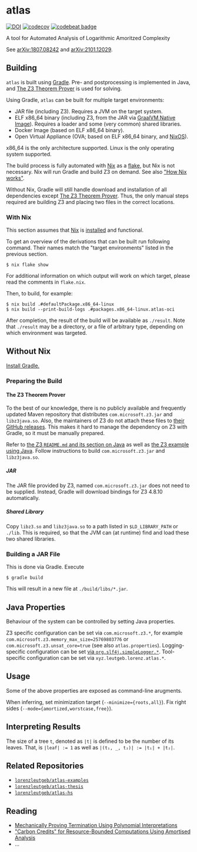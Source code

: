# atlas

[![DOI](https://zenodo.org/badge/156873559.svg)](https://zenodo.org/badge/latestdoi/156873559)
[![codecov](https://codecov.io/gh/lorenzleutgeb/atlas/branch/main/graph/badge.svg?token=cXfOoGOXV2)](https://codecov.io/gh/lorenzleutgeb/atlas)
[![codebeat badge](https://codebeat.co/badges/64e5fc79-f2b7-4a49-ac3e-bf19395d1b07)](https://codebeat.co/projects/github-com-lorenzleutgeb-atlas-main)

A tool for Automated Analysis of Logarithmic Amoritzed Complexity

See [arXiv:1807.08242][arxiv-1] and [arXiv:2101.12029][arxiv-2].

## Building

`atlas` is built using [Gradle][gradle]. Pre- and postprocessing is implemented in
Java, and [The Z3 Theorem Prover][z3] is used for solving.

Using Gradle, `atlas` can be built for multiple target environments:

 - JAR file (including Z3). Requires a JVM on the target system.
 - ELF x86_64 binary (including Z3, from the JAR via [GraalVM Native Image][graalvm-native-image]).
   Requires a loader and some (very common) shared libraries.
 - Docker Image (based on ELF x86_64 binary).
 - Open Virtual Appliance (OVA; based on ELF x86_64 binary, and [NixOS][nixos]).

x86_64 is the only architecture supported. Linux is the only operating system supported.

The build process is fully automated with [Nix][nix] as a [flake][nix-flakes],
but Nix is not necessary. Nix will run Gradle and build Z3 on demand. See also
["How Nix works"][nix-how].

Without Nix, Gradle will still handle download and installation of all
dependencies except [The Z3 Theorem Prover](https://github.com/Z3Prover/z3).
Thus, the only manual steps required are building Z3 and placing two files
in the correct locations.

### With Nix

This section assumes that [Nix][nix] is [installed][nix-install] and functional.

To get an overview of the derivations that can be built run following command.
Their names match the "target environments" listed in the previous section.

```
$ nix flake show
```

For additional information on which output will work on which target, please
read the comments in `flake.nix`.

Then, to build, for example:

```
$ nix build .#defaultPackage.x86_64-linux
$ nix build --print-build-logs .#packages.x86_64-linux.atlas-oci
```

After completion, the result of the build will be available as `./result`.
Note that `./result` may be a directory, or a file of arbitrary type, depending
on which environment was targeted.

## Without Nix

[Install Gradle.][gradle-install]

### Preparing the Build

#### The Z3 Theorem Prover

To the best of our knowledge, there is no publicly available and
frequently updated Maven repository that distributes `com.microsoft.z3.jar` and
`libz3java.so`. Also, the maintainers of Z3 do not attach these files to
[their GitHub releases][z3-releases]. This makes it hard to manage the
dependency on Z3 with Gradle, so it must be manually prepared.

Refer to [the Z3 `README.md` and its section on Java][z3-readme-java] as well as
[the Z3 example using Java][z3-example-java-readme].
Follow instructions to build `com.microsoft.z3.jar` and `libz3java.so`.

##### JAR

The JAR file provided by Z3, named `com.microsoft.z3.jar` does not need to be
supplied. Instead, Gradle will download bindings for Z3 4.8.10 automatically.

##### Shared Library

Copy `libz3.so` and `libz3java.so` to a path listed in `$LD_LIBRARY_PATH` or
`./lib`. This is required, so that the JVM can (at runtime) find and load
these two shared libraries.

### Building a JAR File

This is done via Gradle. Execute

```console
$ gradle build
```

This will result in a new file at `./build/libs/*.jar`.

## Java Properties

Behaviour of the system can be controlled by setting Java properties.

Z3 specific configuration can be set via `com.microsoft.z3.*`,
for example `com.microsoft.z3.memory_max_size=25769803776` or
`com.microsoft.z3.unsat_core=true` (see also `atlas.properties`).
Logging-specific configuration can be set [via `org.slf4j.simpleLogger.*`][simplelogger].
Tool-specific configuration can be set via `xyz.leutgeb.lorenz.atlas.*`.

## Usage

Some of the above properties are exposed as command-line arugments.

When inferring, set minimization target (`--minimize={roots,all}`).
Fix right sides (`--mode={amortized,worstcase,free}`).

## Interpreting Results

The size of a tree `t`, denoted as `|t|` is defined to be the number of its leaves. That, is `|leaf| := 1` as well as
`|(t₁, _, t₂)| := |t₁| + |t₂|`.

## Related Repositories

 - [`lorenzleutgeb/atlas-examples`](https://github.com/lorenzleutgeb/atlas-examples)
 - [`lorenzleutgeb/atlas-thesis`](https://github.com/lorenzleutgeb/atlas-thesis)
 - [`lorenzleutgeb/atlas-hs`](https://github.com/lorenzleutgeb/atlas-hs)

## Reading

 - [Mechanically Proving Termination Using Polynomial Interpretations](https://doi.org/10.1007/s10817-005-9022-x)
 - ["Carbon Credits" for Resource-Bounded Computations Using Amortised Analysis](https://doi.org/10.1007/978-3-642-05089-3_23)
 - ...

[arxiv-1]: https://arxiv.org/abs/1807.08242
[arxiv-2]: https://arxiv.org/abs/2101.12029
[graalvm-native-image]: https://www.graalvm.org/reference-manual/native-image/
[nixos]: https://nixos.org/
[nix]: https://nixos.org/nix
[nix-flakes]: https://nixos.wiki/wiki/Flakes
[nix-install]: https://nixos.org/guides/install-nix.html
[nix-how]: https://nixos.org/guides/how-nix-works.html
[z3]: https://github.com/Z3Prover/z3
[z3-readme-java]: https://github.com/Z3Prover/z3/blob/z3-4.8.10/README.md#java
[z3-example-java-readme]: https://github.com/Z3Prover/z3/blob/z3-4.8.10/examples/java/README
[gradle]: https://gradle.org/
[gradle-install]: https://gradle.org/install/
[z3-releases]: https://github.com/Z3Prover/z3/releases
[simplelogger]: http://www.slf4j.org/api/org/slf4j/impl/SimpleLogger.html
